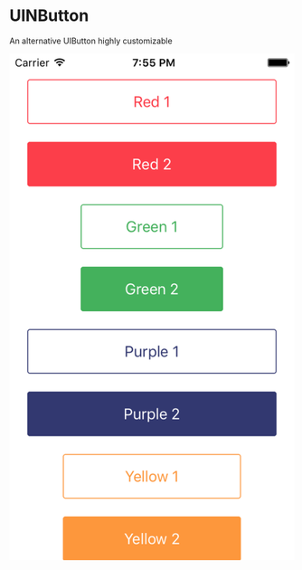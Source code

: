# UINButton
An alternative UIButton highly customizable

![](https://github.com/AldoOS/Images/blob/master/Simulator%20Screen%20Shot%2014%20ott%202015,%2019.55.59.png?raw=true=250x)
